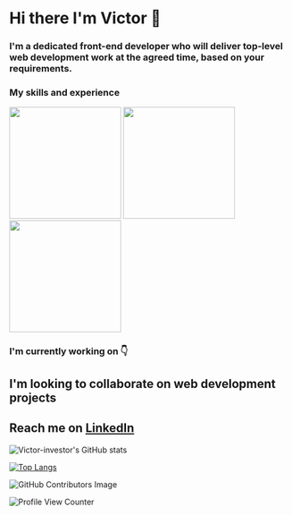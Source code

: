 # Hi there I'm Victor 👋 
### I'm a dedicated front-end developer who will deliver top-level web development work at the agreed time, based on your requirements.

 ### My skills and experience 
 <img src="https://user-images.githubusercontent.com/104206048/182164268-006a0c6f-6416-4b94-8c4e-a1d61fdc54e4.png" width="200px"/>
 
 <img align="" src="https://user-images.githubusercontent.com/104206048/182165062-d22338c1-445a-470a-b21f-4928d5520c8e.png" width="200px" />
 <img src="https://user-images.githubusercontent.com/104206048/182166735-57b3cf77-6e91-4f22-b301-878e4a66b659.png" width="200px" />




### I'm currently working on 👇






## I'm looking to collaborate on web development projects

## Reach me on <a href src="https://www.linkedin.com/in/victor-nwobodo-9838a5194"> LinkedIn </a>

![Victor-investor's GitHub stats](https://github-readme-stats.vercel.app/api?username=Victor-investor&show_icons=true&theme=radical)

[![Top Langs](https://github-readme-stats.vercel.app/api/top-langs/?username=victor-investor&layout=compact)](https://github.com/anuraghazra/github-readme-stats)

![GitHub Contributors Image](https://contrib.rocks/image?repo=Victor-investor/Victor-investor)

![Profile View Counter](https://komarev.com/ghpvc/?username=Victor-investor)

<!--




- 🔭 I’m currently working on ...
- 🌱 I’m currently learning ...
- 👯 I’m looking to collaborate on ...
- 🤔 I’m looking for help with ...
- 💬 Ask me about ...
- 📫 How to reach me: ...
- 😄 Pronouns: ...
- ⚡ Fun fact: ...
-->
